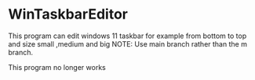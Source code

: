 # WinTaskbarEditor
This program can edit windows 11 taskbar for example from bottom to top and size small ,medium and big
NOTE: Use main branch rather than the m branch.


This program no longer works
